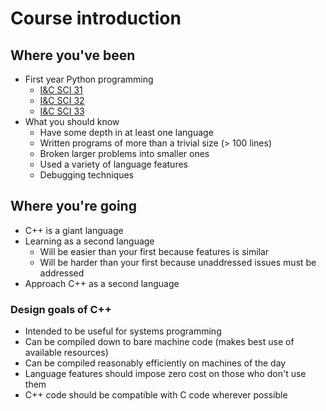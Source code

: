 # Course introduction

## Where you've been

- First year Python programming
    - [I&C SCI 31](../../../fall-2019/ics-31/syllabus.md)
    - [I&C SCI 32](../../../winter-2020/ics-32/syllabus.md)
    - [I&C SCI 33](../../../spring-2020/ics-33/syllabus.md)
- What you should know
    - Have some depth in at least one language
    - Written programs of more than a trivial size (> 100 lines)
    - Broken larger problems into smaller ones
    - Used a variety of language features
    - Debugging techniques

## Where you're going

- C++ is a giant language
- Learning as a second language
    - Will be easier than your first because features is similar
    - Will be harder than your first because unaddressed issues must be addressed
- Approach C++ as a second language

### Design goals of C++

- Intended to be useful for systems programming
- Can be compiled down to bare machine code (makes best use of available resources)
- Can be compiled reasonably efficiently on machines of the day
- Language features should impose zero cost on those who don't use them
- C++ code should be compatible with C code wherever possible
